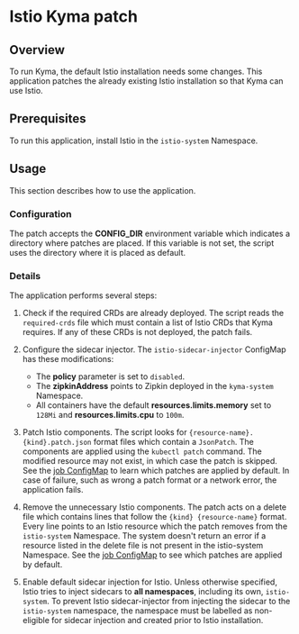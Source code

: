 # Istio Kyma patch

## Overview

To run Kyma, the default Istio installation needs some changes. This application patches the already existing Istio 
installation so that Kyma can use Istio.

## Prerequisites

To run this application, install Istio in the `istio-system` Namespace.

## Usage

This section describes how to use the application.

### Configuration

The patch accepts the **CONFIG_DIR** environment variable which indicates a directory where patches are placed. If this 
variable is not set, the script uses the directory where it is placed as default.

### Details

The application performs several steps:
1. Check if the required CRDs are already deployed. The script reads the `required-crds` file which must contain a 
list of Istio CRDs that Kyma requires. If any of these CRDs is not deployed, the patch fails.

2. Configure the sidecar injector. The `istio-sidecar-injector` ConfigMap has these modifications:
    * The **policy** parameter is set to `disabled`.
    * The **zipkinAddress** points to Zipkin deployed in the `kyma-system` Namespace.
    * All containers have the default **resources.limits.memory** set to `128Mi` and **resources.limits.cpu** to `100m`.

3. Patch Istio components. The script looks for `{resource-name}.{kind}.patch.json` format files which contain a 
`JsonPatch`. The components are applied using the `kubectl patch` command. The modified resource may not exist, in which 
case the patch is skipped. See the [job ConfigMap](../../resources/istio-kyma-patch/templates/configmap.yaml) to learn 
which patches are applied by default. In case of failure, such as wrong a patch format or a network error, the 
application fails.

4. Remove the unnecessary Istio components. The patch acts on a delete file which contains lines that follow the 
`{kind} {resource-name}` format. Every line points to an Istio resource which the patch removes from the
`istio-system` Namespace. The system doesn't return an error if a resource listed in the delete file is not present in 
the istio-system Namespace. See the [job ConfigMap](../../resources/istio-kyma-patch/templates/configmap.yaml) to see 
which patches are applied by default.

5. Enable default sidecar injection for Istio. Unless otherwise specified, Istio tries to inject sidecars to **all namespaces**, including its own, `istio-system`. To prevent Istio sidecar-injector from injecting the sidecar to the `istio-system` namespace, the namespace must be labelled as non-eligible for sidecar injection and created prior to Istio installation.
